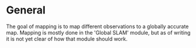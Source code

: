 # General

The goal of mapping is to map different observations to a globally accurate map. Mapping is mostly done in the 'Global SLAM' module, but as of writing it is not yet clear of how that module should work.